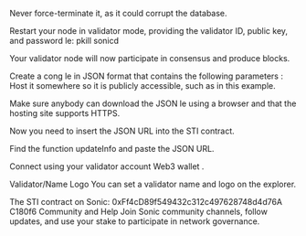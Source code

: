 Never force-terminate it, as it could corrupt the database.

Restart your node in validator mode, providing the validator ID, public key, and password  le: pkill sonicd

Your validator node will now participate in consensus and produce blocks.

Create a con g  le in JSON format that contains the following parameters : Host it somewhere so it is publicly accessible, such as in this example.

Make sure anybody can download the JSON  le using a browser and that the hosting site supports HTTPS.

Now you need to insert the JSON URL into the STI contract.

Find the function updateInfo and paste the JSON URL.

Connect using your validator account Web3 wallet .

Validator/Name Logo You can set a validator name and logo on the explorer.

The STI contract on Sonic: 0xFf4cD89f549432c312c497628748d4d76A C180f6 Community and Help Join Sonic community channels, follow updates, and use your stake to participate in network governance.